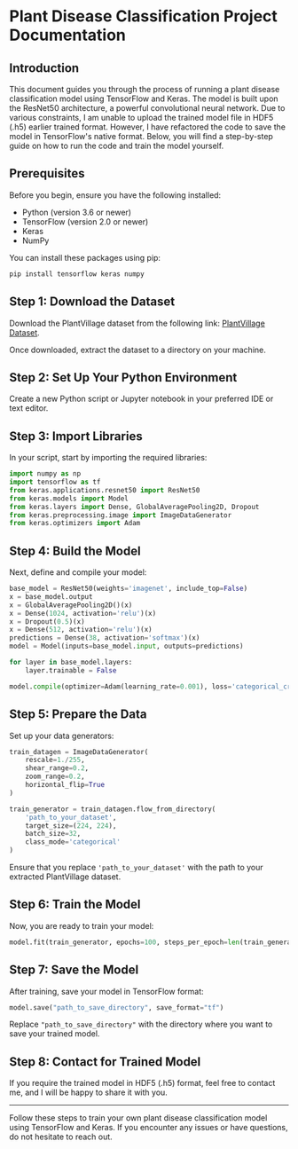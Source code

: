 # Plant Disease Classification Project Documentation

## Introduction

This document guides you through the process of running a plant disease classification model using TensorFlow and Keras. The model is built upon the ResNet50 architecture, a powerful convolutional neural network. Due to various constraints, I am unable to upload the trained model file in HDF5 (.h5) earlier trained format. However, I have refactored the code to save the model in TensorFlow's native format. Below, you will find a step-by-step guide on how to run the code and train the model yourself. 

## Prerequisites

Before you begin, ensure you have the following installed:
- Python (version 3.6 or newer)
- TensorFlow (version 2.0 or newer)
- Keras
- NumPy

You can install these packages using pip:

```bash
pip install tensorflow keras numpy
```

## Step 1: Download the Dataset

Download the PlantVillage dataset from the following link: [PlantVillage Dataset](https://www.kaggle.com/datasets/abdallahalidev/plantvillage-dataset).

Once downloaded, extract the dataset to a directory on your machine.

## Step 2: Set Up Your Python Environment

Create a new Python script or Jupyter notebook in your preferred IDE or text editor.

## Step 3: Import Libraries

In your script, start by importing the required libraries:

```python
import numpy as np
import tensorflow as tf
from keras.applications.resnet50 import ResNet50
from keras.models import Model
from keras.layers import Dense, GlobalAveragePooling2D, Dropout
from keras.preprocessing.image import ImageDataGenerator
from keras.optimizers import Adam
```

## Step 4: Build the Model

Next, define and compile your model:

```python
base_model = ResNet50(weights='imagenet', include_top=False)
x = base_model.output
x = GlobalAveragePooling2D()(x)
x = Dense(1024, activation='relu')(x)
x = Dropout(0.5)(x)
x = Dense(512, activation='relu')(x)
predictions = Dense(38, activation='softmax')(x)
model = Model(inputs=base_model.input, outputs=predictions)

for layer in base_model.layers:
    layer.trainable = False

model.compile(optimizer=Adam(learning_rate=0.001), loss='categorical_crossentropy', metrics=['accuracy'])
```

## Step 5: Prepare the Data

Set up your data generators:

```python
train_datagen = ImageDataGenerator(
    rescale=1./255,
    shear_range=0.2,
    zoom_range=0.2,
    horizontal_flip=True
)

train_generator = train_datagen.flow_from_directory(
    'path_to_your_dataset',
    target_size=(224, 224),
    batch_size=32,
    class_mode='categorical'
)
```

Ensure that you replace `'path_to_your_dataset'` with the path to your extracted PlantVillage dataset.

## Step 6: Train the Model

Now, you are ready to train your model:

```python
model.fit(train_generator, epochs=100, steps_per_epoch=len(train_generator))
```

## Step 7: Save the Model

After training, save your model in TensorFlow format:

```python
model.save("path_to_save_directory", save_format="tf")
```

Replace `"path_to_save_directory"` with the directory where you want to save your trained model.

## Step 8: Contact for Trained Model

If you require the trained model in HDF5 (.h5) format, feel free to contact me, and I will be happy to share it with you.

---

Follow these steps to train your own plant disease classification model using TensorFlow and Keras. If you encounter any issues or have questions, do not hesitate to reach out.